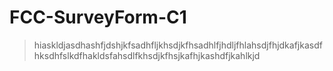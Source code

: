 # FCC-SurveyForm-C1

> hiaskldjasdhashfjdshjkfsadhfljkhsdjkfhsadhlfjhdljfhlahsdjfhjdkafjkasdfhksdhfslkdfhakldsfahsdlfkhsdjkfhsjkafhjkashdfjkahlkjd
